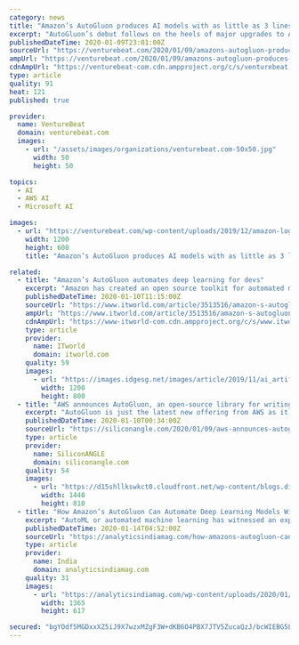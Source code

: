 ```yaml
---
category: news
title: "Amazon’s AutoGluon produces AI models with as little as 3 lines of code"
excerpt: "AutoGluon’s debut follows on the heels of major upgrades to Amazon Web Services’ (AWS’) SageMaker, a toolkit for continuously training and deploying machine learning models to cloud and edge environments. AWS SageMaker Studio is a model training and workflow management tool that collects all the code, notebooks, and folders for machine ..."
publishedDateTime: 2020-01-09T23:01:00Z
sourceUrl: "https://venturebeat.com/2020/01/09/amazons-autogluon-produces-ai-models-with-as-little-as-three-lines-of-code/"
ampUrl: "https://venturebeat.com/2020/01/09/amazons-autogluon-produces-ai-models-with-as-little-as-three-lines-of-code/amp/"
cdnAmpUrl: "https://venturebeat-com.cdn.ampproject.org/c/s/venturebeat.com/2020/01/09/amazons-autogluon-produces-ai-models-with-as-little-as-three-lines-of-code/amp/"
type: article
quality: 91
heat: 121
published: true

provider:
  name: VentureBeat
  domain: venturebeat.com
  images:
    - url: "/assets/images/organizations/venturebeat.com-50x50.jpg"
      width: 50
      height: 50

topics:
  - AI
  - AWS AI
  - Microsoft AI

images:
  - url: "https://venturebeat.com/wp-content/uploads/2019/12/amazon-logo-reuters.jpg?fit=1200%2C600&strip=all"
    width: 1200
    height: 600
    title: "Amazon’s AutoGluon produces AI models with as little as 3 lines of code"

related:
  - title: "Amazon’s AutoGluon automates deep learning for devs"
    excerpt: "Amazon has created an open source toolkit for automated machine learning, called AutoGluon, designed to make it easier for software developers to take advantage of deep learning models in their applications. AutoGluon is intended for both machine learning experts and beginners, the company says. Officially launched January 9, AutoGluon lets ..."
    publishedDateTime: 2020-01-10T11:15:00Z
    sourceUrl: "https://www.itworld.com/article/3513516/amazon-s-autogluon-looks-to-make-deep-learning-easier-for-devs.html"
    ampUrl: "https://www.itworld.com/article/3513516/amazon-s-autogluon-looks-to-make-deep-learning-easier-for-devs.amp.html"
    cdnAmpUrl: "https://www-itworld-com.cdn.ampproject.org/c/s/www.itworld.com/article/3513516/amazon-s-autogluon-looks-to-make-deep-learning-easier-for-devs.amp.html"
    type: article
    provider:
      name: ITworld
      domain: itworld.com
    quality: 59
    images:
      - url: "https://images.idgesg.net/images/article/2019/11/ai_artificial_intelligence_technology_abstract_layered_background_by_4x-image_gettyimages_1097235688-100817777-large.jpg"
        width: 1200
        height: 800
  - title: "AWS announces AutoGluon, an open-source library for writing AI models"
    excerpt: "AutoGluon is just the latest new offering from AWS as it looks to democratize machine learning. The company recently updated its SageMaker tool for continuously training and deploying machine learning models to the cloud and edge environments. Updates include SageMaker Studio, a model training and workflow management tool that collects all of ..."
    publishedDateTime: 2020-01-10T00:34:00Z
    sourceUrl: "https://siliconangle.com/2020/01/09/aws-announces-autogluon-open-source-library-writing-ai-models/"
    type: article
    provider:
      name: SiliconANGLE
      domain: siliconangle.com
    quality: 54
    images:
      - url: "https://d15shllkswkct0.cloudfront.net/wp-content/blogs.dir/1/files/2020/01/download.png"
        width: 1440
        height: 810
  - title: "How Amazon’s AutoGluon Can Automate Deep Learning Models With Just A Few Lines Of Codes"
    excerpt: "AutoML or automated machine learning has witnessed an exponential rise when it comes to being adopted by the organisations. AutoML can be said as the next wave of machine learning which helps to bridge the gap between talent landscape and complex workflows."
    publishedDateTime: 2020-01-14T04:52:00Z
    sourceUrl: "https://analyticsindiamag.com/how-amazons-autogluon-can-automate-deep-learning-models-with-just-a-few-lines-of-codes/"
    type: article
    provider:
      name: India
      domain: analyticsindiamag.com
    quality: 31
    images:
      - url: "https://analyticsindiamag.com/wp-content/uploads/2020/01/aim_amazon.jpg"
        width: 1365
        height: 617

secured: "bgYOdf5MGDxxXZ5iJ9X7wzxMZgF3W+dKB6O4PBX7JTV5ZucaQzJ/bcWIEBG5Loi+7id7wY2ffZ9B2qT+VVpDMDZamTPrqaK2ly/mQydg82Ki/+WGl4v8r1Lq4Et/byRBJuzZMOiqAyHy/vo9Xmn3HP8ZMKFsK9EKmOuKDoguBkqxiBJvbV97HzMsz08bQXCHdnBqBg7MKDSQtHlBMwsnwSKT4E1H6zQPU2A3uUHj5AI7FN1Xcv4NAN6DyNPdhUsCTnSP2GSaKoiLgzsnG6N1pyml9mtfB/U0wOkFgPJuHoCVgDivDkHEjpuYpzWaWhn+pjR0vXNsi2wM8P8lExj9SJcs9Mq7ZM7dcBDnLVjho7XNqYXYu1EtpB5wlU7SPxYJKn6cRhf/mX2kH11xqSBT3JSDWQEx8CpgvKHqKVrxFhwKLTgm9jEFnH6evuUV4ncsqDpB7GZkagfmBI4yy65ywQ==;zTsno+zBhhzbW1gBlMFR0g=="
---
```


